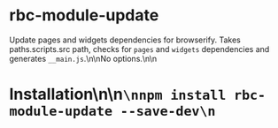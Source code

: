 # rbc-module-update
Update pages and widgets dependencies for browserify.
Takes paths.scripts.src path, checks for `pages` and `widgets` dependencies and generates `__main.js`.\n\nNo options.\n\n

# Installation\n\n```\nnpm install rbc-module-update --save-dev\n```
